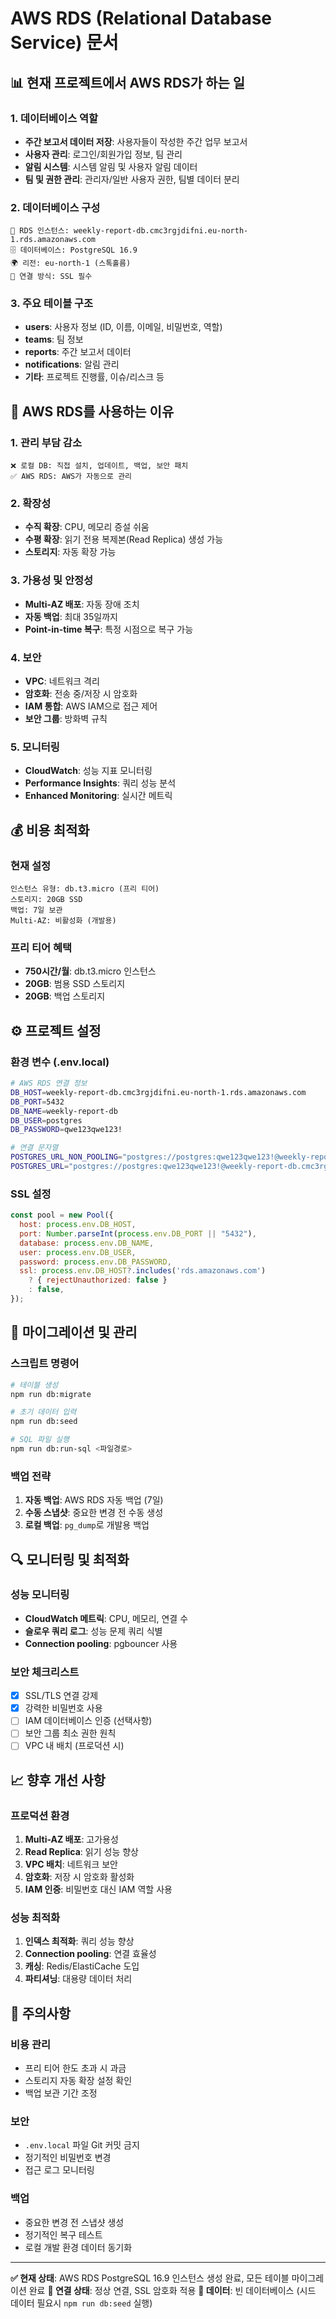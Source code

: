 # AWS RDS (Relational Database Service) 문서

## 📊 현재 프로젝트에서 AWS RDS가 하는 일

### 1. 데이터베이스 역할
- **주간 보고서 데이터 저장**: 사용자들이 작성한 주간 업무 보고서
- **사용자 관리**: 로그인/회원가입 정보, 팀 관리
- **알림 시스템**: 시스템 알림 및 사용자 알림 데이터
- **팀 및 권한 관리**: 관리자/일반 사용자 권한, 팀별 데이터 분리

### 2. 데이터베이스 구성
```
📍 RDS 인스턴스: weekly-report-db.cmc3rgjdifni.eu-north-1.rds.amazonaws.com
🗄️ 데이터베이스: PostgreSQL 16.9
🌍 리전: eu-north-1 (스톡홀름)
🔐 연결 방식: SSL 필수
```

### 3. 주요 테이블 구조
- **users**: 사용자 정보 (ID, 이름, 이메일, 비밀번호, 역할)
- **teams**: 팀 정보 
- **reports**: 주간 보고서 데이터
- **notifications**: 알림 관리
- **기타**: 프로젝트 진행률, 이슈/리스크 등

## 🚀 AWS RDS를 사용하는 이유

### 1. **관리 부담 감소**
```
❌ 로컬 DB: 직접 설치, 업데이트, 백업, 보안 패치
✅ AWS RDS: AWS가 자동으로 관리
```

### 2. **확장성**
- **수직 확장**: CPU, 메모리 증설 쉬움
- **수평 확장**: 읽기 전용 복제본(Read Replica) 생성 가능
- **스토리지**: 자동 확장 가능

### 3. **가용성 및 안정성**
- **Multi-AZ 배포**: 자동 장애 조치
- **자동 백업**: 최대 35일까지
- **Point-in-time 복구**: 특정 시점으로 복구 가능

### 4. **보안**
- **VPC**: 네트워크 격리
- **암호화**: 전송 중/저장 시 암호화
- **IAM 통합**: AWS IAM으로 접근 제어
- **보안 그룹**: 방화벽 규칙

### 5. **모니터링**
- **CloudWatch**: 성능 지표 모니터링
- **Performance Insights**: 쿼리 성능 분석
- **Enhanced Monitoring**: 실시간 메트릭

## 💰 비용 최적화

### 현재 설정
```
인스턴스 유형: db.t3.micro (프리 티어)
스토리지: 20GB SSD
백업: 7일 보관
Multi-AZ: 비활성화 (개발용)
```

### 프리 티어 혜택
- **750시간/월**: db.t3.micro 인스턴스
- **20GB**: 범용 SSD 스토리지
- **20GB**: 백업 스토리지

## ⚙️ 프로젝트 설정

### 환경 변수 (.env.local)
```bash
# AWS RDS 연결 정보
DB_HOST=weekly-report-db.cmc3rgjdifni.eu-north-1.rds.amazonaws.com
DB_PORT=5432
DB_NAME=weekly-report-db
DB_USER=postgres
DB_PASSWORD=qwe123qwe123!

# 연결 문자열
POSTGRES_URL_NON_POOLING="postgres://postgres:qwe123qwe123!@weekly-report-db.cmc3rgjdifni.eu-north-1.rds.amazonaws.com:5432/weekly-report-db"
POSTGRES_URL="postgres://postgres:qwe123qwe123!@weekly-report-db.cmc3rgjdifni.eu-north-1.rds.amazonaws.com:5432/weekly-report-db?pgbouncer=true&connection_limit=1"
```

### SSL 설정
```javascript
const pool = new Pool({
  host: process.env.DB_HOST,
  port: Number.parseInt(process.env.DB_PORT || "5432"),
  database: process.env.DB_NAME,
  user: process.env.DB_USER,
  password: process.env.DB_PASSWORD,
  ssl: process.env.DB_HOST?.includes('rds.amazonaws.com') 
    ? { rejectUnauthorized: false }
    : false,
});
```

## 🔄 마이그레이션 및 관리

### 스크립트 명령어
```bash
# 테이블 생성
npm run db:migrate

# 초기 데이터 입력
npm run db:seed

# SQL 파일 실행
npm run db:run-sql <파일경로>
```

### 백업 전략
1. **자동 백업**: AWS RDS 자동 백업 (7일)
2. **수동 스냅샷**: 중요한 변경 전 수동 생성
3. **로컬 백업**: `pg_dump`로 개발용 백업

## 🔍 모니터링 및 최적화

### 성능 모니터링
- **CloudWatch 메트릭**: CPU, 메모리, 연결 수
- **슬로우 쿼리 로그**: 성능 문제 쿼리 식별
- **Connection pooling**: pgbouncer 사용

### 보안 체크리스트
- [x] SSL/TLS 연결 강제
- [x] 강력한 비밀번호 사용
- [ ] IAM 데이터베이스 인증 (선택사항)
- [ ] 보안 그룹 최소 권한 원칙
- [ ] VPC 내 배치 (프로덕션 시)

## 📈 향후 개선 사항

### 프로덕션 환경
1. **Multi-AZ 배포**: 고가용성
2. **Read Replica**: 읽기 성능 향상
3. **VPC 배치**: 네트워크 보안
4. **암호화**: 저장 시 암호화 활성화
5. **IAM 인증**: 비밀번호 대신 IAM 역할 사용

### 성능 최적화
1. **인덱스 최적화**: 쿼리 성능 향상
2. **Connection pooling**: 연결 효율성
3. **캐싱**: Redis/ElastiCache 도입
4. **파티셔닝**: 대용량 데이터 처리

## 🚨 주의사항

### 비용 관리
- 프리 티어 한도 초과 시 과금
- 스토리지 자동 확장 설정 확인
- 백업 보관 기간 조정

### 보안
- `.env.local` 파일 Git 커밋 금지
- 정기적인 비밀번호 변경
- 접근 로그 모니터링

### 백업
- 중요한 변경 전 스냅샷 생성
- 정기적인 복구 테스트
- 로컬 개발 환경 데이터 동기화

---

**✅ 현재 상태**: AWS RDS PostgreSQL 16.9 인스턴스 생성 완료, 모든 테이블 마이그레이션 완료
**🔗 연결 상태**: 정상 연결, SSL 암호화 적용
**💾 데이터**: 빈 데이터베이스 (시드 데이터 필요시 `npm run db:seed` 실행)